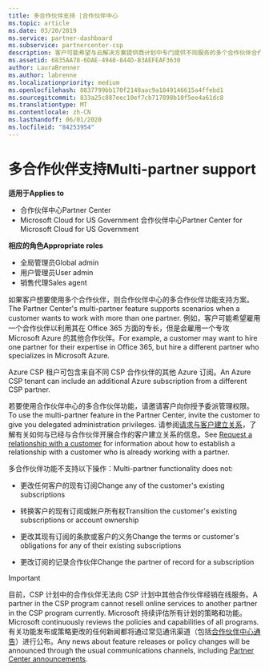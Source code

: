 ```yaml
---
title: 多合作伙伴支持 |合作伙伴中心
ms.topic: article
ms.date: 03/20/2019
ms.service: partner-dashboard
ms.subservice: partnercenter-csp
description: 客户可能希望与云解决方案提供商计划中专门提供不同服务的多个合作伙伴合作。
ms.assetid: 6835AA78-6DAE-4940-844D-B3AEFEAF3630
author: LauraBrenner
ms.author: labrenne
ms.localizationpriority: medium
ms.openlocfilehash: 8837799bb170f2148aac9a1849146615a4ffebd1
ms.sourcegitcommit: 833a25c887eec10ef7cb717898b10f5ee4a61dc8
ms.translationtype: MT
ms.contentlocale: zh-CN
ms.lasthandoff: 06/01/2020
ms.locfileid: "84253954"
---
```

# <a name="multi-partner-support"></a><span data-ttu-id="3a6bd-103">多合作伙伴支持</span><span class="sxs-lookup"><span data-stu-id="3a6bd-103">Multi-partner support</span></span>

<span data-ttu-id="3a6bd-104">**适用于**</span><span class="sxs-lookup"><span data-stu-id="3a6bd-104">**Applies to**</span></span>

-  <span data-ttu-id="3a6bd-105">合作伙伴中心</span><span class="sxs-lookup"><span data-stu-id="3a6bd-105">Partner Center</span></span>
-  <span data-ttu-id="3a6bd-106">Microsoft Cloud for US Government 合作伙伴中心</span><span class="sxs-lookup"><span data-stu-id="3a6bd-106">Partner Center for Microsoft Cloud for US Government</span></span>

<span data-ttu-id="3a6bd-107">**相应的角色**</span><span class="sxs-lookup"><span data-stu-id="3a6bd-107">**Appropriate roles**</span></span>
-   <span data-ttu-id="3a6bd-108">全局管理员</span><span class="sxs-lookup"><span data-stu-id="3a6bd-108">Global admin</span></span>
-   <span data-ttu-id="3a6bd-109">用户管理员</span><span class="sxs-lookup"><span data-stu-id="3a6bd-109">User admin</span></span>
-   <span data-ttu-id="3a6bd-110">销售代理</span><span class="sxs-lookup"><span data-stu-id="3a6bd-110">Sales agent</span></span>

<span data-ttu-id="3a6bd-111">如果客户想要使用多个合作伙伴，则合作伙伴中心的多合作伙伴功能支持方案。</span><span class="sxs-lookup"><span data-stu-id="3a6bd-111">The Partner Center's multi-partner feature supports scenarios when a customer wants to work with more than one partner.</span></span> <span data-ttu-id="3a6bd-112">例如，客户可能希望雇用一个合作伙伴以利用其在 Office 365 方面的专长，但是会雇用一个专攻 Microsoft Azure 的其他合作伙伴。</span><span class="sxs-lookup"><span data-stu-id="3a6bd-112">For example, a customer may want to hire one partner for their expertise in Office 365, but hire a different partner who specializes in Microsoft Azure.</span></span> 

<span data-ttu-id="3a6bd-113">Azure CSP 租户可包含来自不同 CSP 合作伙伴的其他 Azure 订阅。</span><span class="sxs-lookup"><span data-stu-id="3a6bd-113">An Azure CSP tenant can include an additional Azure subscription from a different CSP partner.</span></span>

<span data-ttu-id="3a6bd-114">若要使用合作伙伴中心的多合作伙伴功能，请邀请客户向你授予委派管理权限。</span><span class="sxs-lookup"><span data-stu-id="3a6bd-114">To use the multi-partner feature in the Partner Center, invite the customer to give you delegated administration privileges.</span></span> <span data-ttu-id="3a6bd-115">请参阅[请求与客户建立关系](request-a-relationship-with-a-customer.md)，了解有关如何与已经与合作伙伴开展合作的客户建立关系的信息。</span><span class="sxs-lookup"><span data-stu-id="3a6bd-115">See [Request a relationship with a customer](request-a-relationship-with-a-customer.md) for information about how to establish a relationship with a customer who is already working with a partner.</span></span>

<span data-ttu-id="3a6bd-116">多合作伙伴功能不支持以下操作：</span><span class="sxs-lookup"><span data-stu-id="3a6bd-116">Multi-partner functionality does not:</span></span>

- <span data-ttu-id="3a6bd-117">更改任何客户的现有订阅</span><span class="sxs-lookup"><span data-stu-id="3a6bd-117">Change any of the customer's existing subscriptions</span></span>

- <span data-ttu-id="3a6bd-118">转换客户的现有订阅或帐户所有权</span><span class="sxs-lookup"><span data-stu-id="3a6bd-118">Transition the customer's existing subscriptions or account ownership</span></span>

- <span data-ttu-id="3a6bd-119">更改其现有订阅的条款或客户的义务</span><span class="sxs-lookup"><span data-stu-id="3a6bd-119">Change the terms or customer's obligations for any of their existing subscriptions</span></span>

- <span data-ttu-id="3a6bd-120">更改订阅的记录合作伙伴</span><span class="sxs-lookup"><span data-stu-id="3a6bd-120">Change the partner of record for a subscription</span></span>

> [!IMPORTANT]  
> <span data-ttu-id="3a6bd-121">目前，CSP 计划中的合作伙伴无法向 CSP 计划中其他合作伙伴经销在线服务。</span><span class="sxs-lookup"><span data-stu-id="3a6bd-121">A partner in the CSP program cannot resell online services to another partner in the CSP program currently.</span></span> <span data-ttu-id="3a6bd-122">Microsoft 持续评估所有计划的策略和功能。</span><span class="sxs-lookup"><span data-stu-id="3a6bd-122">Microsoft continuously reviews the policies and capabilities of all programs.</span></span> <span data-ttu-id="3a6bd-123">有关功能发布或策略更改的任何新闻都将通过常见通讯渠道（包括[合作伙伴中心通告](announcements/index.md)）进行公布。</span><span class="sxs-lookup"><span data-stu-id="3a6bd-123">Any news about feature releases or policy changes will be announced through the usual communications channels, including [Partner Center announcements](announcements/index.md).</span></span>






